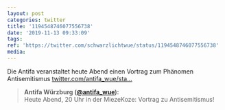 ```yaml
---
layout: post
categories: twitter
title: '1194548746077556738'
date: '2019-11-13 09:33:09'
tags: 
ref: 'https://twitter.com/schwarzlichtwue/status/1194548746077556738'
media:
---
```

Die Antifa veranstaltet heute Abend einen Vortrag zum Phänomen Antisemitismus [twitter.com/antifa_wue/sta…](https://twitter.com/antifa_wue/status/1194506331023118336)
> <b>Antifa Würzburg ([@antifa_wue](https://twitter.com/antifa_wue)):</b>  
>Heute Abend, 20 Uhr in der MiezeKoze: Vortrag zu Antisemitismus!  
>  
>  
>  
>   

